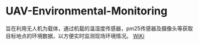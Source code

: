 # UAV-Environmental-Monitoring
旨在利用无人机为载体，通过机载的温湿度传感器，pm25传感器及摄像头等获取目标地点的环境数据，以方便实时监测现场环境情况。
[WiKi](https://github.com/arvinxian/UAV-Environmental-Monitoring/wiki)
